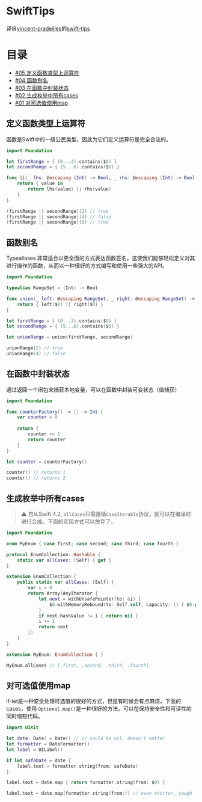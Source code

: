 # SwiftTips

译自[vincent-pradeilles](https://github.com/vincent-pradeilles)的[swift-tips](https://github.com/vincent-pradeilles/swift-tips)

# 目录


* [#05 定义函数类型上运算符](#定义函数类型上运算符)
* [#04 函数别名](#函数别名)
* [#03 在函数中封装状态](#在函数中封装状态)
* [#02 生成枚举中所有cases](#生成枚举中所有cases)
* [#01 对可选值使用map](#对可选值使用map)

## 定义函数类型上运算符
函数是Swift中的一级公民类型，因此为它们定义运算符是完全合法的。

```swift
import Foundation

let firstRange = { (0...3).contains($0) }
let secondRange = { (5...6).contains($0) }

func ||(_ lhs: @escaping (Int) -> Bool, _ rhs: @escaping (Int) -> Bool) -> (Int) -> Bool {
    return { value in
        return lhs(value) || rhs(value)
    }
}

(firstRange || secondRange)(2) // true
(firstRange || secondRange)(4) // false
(firstRange || secondRange)(6) // true
```

## 函数别名
Typealiases 非常适合以更全面的方式表达函数签名，这使我们能够轻松定义对其进行操作的函数，从而以一种很好的方式编写和使用一些强大的API。
```swift
import Foundation

typealias RangeSet = (Int) -> Bool

func union(_ left: @escaping RangeSet, _ right: @escaping RangeSet) -> RangeSet {
    return { left($0) || right($0) }
}

let firstRange = { (0...3).contains($0) }
let secondRange = { (5...6).contains($0) }

let unionRange = union(firstRange, secondRange)

unionRange(2) // true
unionRange(4) // false
```

## 在函数中封装状态

通过返回一个闭包来捕获本地变量，可以在函数中封装可变状态（值捕获）

```swift
import Foundation

func counterFactory() -> () -> Int {
    var counter = 0
    
    return {
        counter += 1
        return counter
    }
}

let counter = counterFactory()

counter() // returns 1
counter() // returns 2
```

## 生成枚举中所有cases
> ⚠️ 自从Swift 4.2, `allCases`只需遵循`CaseIterable`协议，就可以在编译时进行合成。下面的实现方式可以放弃了。

```swift
import Foundation

enum MyEnum { case first; case second; case third; case fourth }

protocol EnumCollection: Hashable {
    static var allCases: [Self] { get }
}

extension EnumCollection {
    public static var allCases: [Self] {
        var i = 0
        return Array(AnyIterator {
            let next = withUnsafePointer(to: &i) {
                $0.withMemoryRebound(to: Self.self, capacity: 1) { $0.pointee }
            }
            if next.hashValue != i { return nil }
            i += 1
            return next
        })
    }
}

extension MyEnum: EnumCollection { }

MyEnum.allCases // [.first, .second, .third, .fourth]
```


## 对可选值使用map

if-let是一种安全处理可选值的很好的方式，但是有时候会有点麻烦，下面的cases，使用 `Optional.map()`是一种很好的方法，可以在保持安全性和可读性的同时缩短代码。
```swift
import UIKit

let date: Date? = Date() // or could be nil, doesn't matter
let formatter = DateFormatter()
let label = UILabel()

if let safeDate = date {
    label.text = formatter.string(from: safeDate)
}

label.text = date.map { return formatter.string(from: $0) }

label.text = date.map(formatter.string(from:)) // even shorter, tough less readable
```
